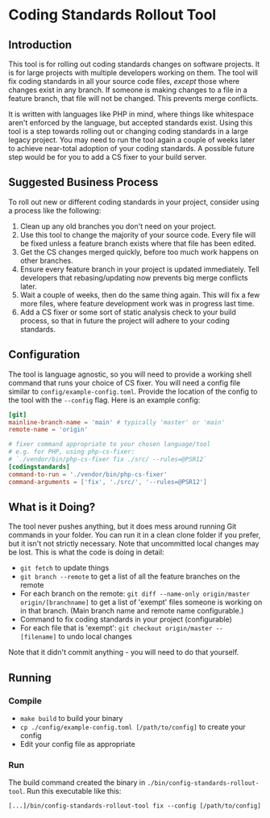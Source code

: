 # Coding Standards Rollout Tool

## Introduction

This tool is for rolling out coding standards changes on software projects. It is for large projects with multiple
developers working on them. The tool will fix coding standards in all your source code files, _except_ those where
changes exist in any branch. If someone is making changes to a file in a feature branch, that file will not
be changed. This prevents merge conflicts.

It is written with languages like PHP in mind, where things like whitespace aren't enforced by the language,
but accepted standards exist. Using this tool is a step towards rolling out or changing coding standards in a
large legacy project. You may need to run the tool again a couple of weeks later to achieve near-total adoption
of your coding standards. A possible future step would be for you to add a CS fixer to your build server.

## Suggested Business Process

To roll out new or different coding standards in your project, consider using a process like the following:
1. Clean up any old branches you don't need on your project.
1. Use this tool to change the majority of your source code. Every file will be fixed unless a feature branch
exists where that file has been edited.
1. Get the CS changes merged quickly, before too much work happens on other branches.
1. Ensure every feature branch in your project is updated immediately. Tell developers that rebasing/updating now
prevents big merge conflicts later.
1. Wait a couple of weeks, then do the same thing again. This will fix a few more files, where feature development
work was in progress last time.
1. Add a CS fixer or some sort of static analysis check to your build process, so that in future the project will
adhere to your coding standards.

## Configuration

The tool is language agnostic, so you will need to provide a working shell command that runs your choice of CS
fixer. You will need a config file similar to `config/example-config.toml`. Provide the location of the config
to the tool with the `--config` flag. Here is an example config:

```toml
[git]
mainline-branch-name = 'main' # typically 'master' or 'main'
remote-name = 'origin'

# fixer command appropriate to your chosen language/tool
# e.g. for PHP, using php-cs-fixer:
# `./vendor/bin/php-cs-fixer fix ./src/ --rules=@PSR12`
[codingstandards]
command-to-run = './vendor/bin/php-cs-fixer'
command-arguments = ['fix', './src/', '--rules=@PSR12']
```

## What is it Doing?

The tool never pushes anything, but it does mess around running Git commands in your folder. You can run it in
a clean clone folder if you prefer, but it isn't not strictly necessary. Note that uncommitted local changes may
be lost.
This is what the code is doing in detail:

- `git fetch` to update things
- `git branch --remote` to get a list of all the feature branches on the remote
- For each branch on the remote: `git diff --name-only origin/master origin/[branchname]` to get a list of
'exempt' files someone is working on in that branch. (Main branch name and remote name configurable.)
- Command to fix coding standards in your project (configurable)
- For each file that is 'exempt': `git checkout origin/master -- [filename]` to undo local changes

Note that it didn't commit anything - you will need to do that yourself.

## Running

### Compile

- `make build` to build your binary
- `cp ./config/example-config.toml [/path/to/config]` to create your config
- Edit your config file as appropriate

### Run

The build command created the binary in `./bin/config-standards-rollout-tool`. Run this executable like this:

`[...]/bin/config-standards-rollout-tool fix --config [/path/to/config]`
